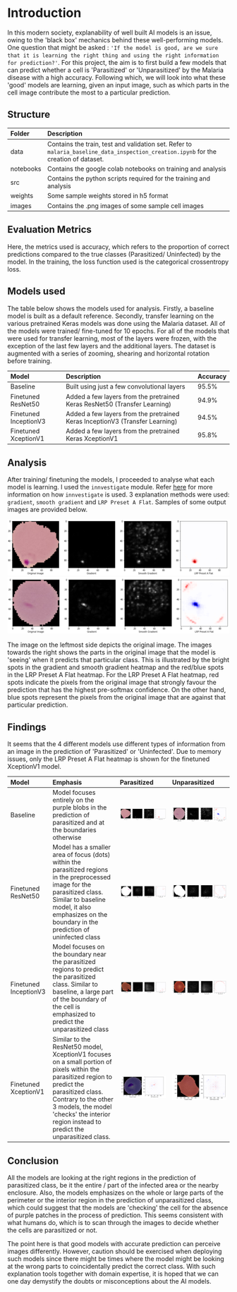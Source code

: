 # Introduction

In this modern society, explanability of well built AI models is an issue, owing to the 'black box' mechanics behind these well-performing models. One question that might be asked : `'If the model is good, are we sure that it is learning the right thing and using the right information for prediction?'`. For this project, the aim is to first build a few models that can predict whether a cell is 'Parasitized' or 'Unparasitized' by the Malaria disease with a high accuracy. Following which, we will look into what these 'good' models are learning, given an input image, such as which parts in the cell image contribute the most to a particular prediction.

## Structure

| Folder         | Description                                                                                                     |
| :---          | :---                                                                                                            |
|data        | Contains the train, test and validation set. Refer to `malaria_baseline_data_inspection_creation.ipynb` for the creation of dataset.                               |
|notebooks       | Contains the google colab notebooks on training and analysis     |
|src    | Contains the python scripts required for the training and analysis          |
|weights     | Some sample weights stored in h5 format                      |
|images | Contains the .png images of some sample cell images

##  Evaluation Metrics

Here, the metrics used is accuracy, which refers to the proportion of correct predictions compared to the true classes (Parasitized/ Uninfected) by the model. In the training, the loss function used is the categorical crossentropy loss.

## Models used

The table below shows the models used for analysis. Firstly, a baseline model is built as a default reference. Secondly, transfer learning on the various pretrained Keras models was done using the Malaria dataset. All of the models were trained/ fine-tuned for 10 epochs. For all of the models that were used for transfer learning, most of the layers were frozen, with the exception of the last few layers and the additional layers. The dataset is augmented with a series of zooming, shearing and horizontal rotation before training.

| Model        | Description      | Accuracy                                                                                                   |
| :---          | :---            | :---                                                                                                 |
|Baseline        | Built using just a few convolutional layers | 95.5%                               |
|Finetuned ResNet50       | Added a few layers from the pretrained Keras ResNet50 (Transfer Learning)  | 94.9%
|Finetuned InceptionV3    | Added a few layers from the pretrained Keras InceptionV3 (Transfer Learning)      | 94.5%
|Finetuned XceptionV1     | Added a few layers from the pretrained Keras XceptionV1 | 95.8%                      

## Analysis

After training/ finetuning the models, I proceeded to analyse what each model is learning. I used the `innvestigate` module. Refer [here](https://github.com/albermax/innvestigate) for more information on how `innvestigate` is used. 3 explanation methods were used: `gradient`, `smooth gradient` and `LRP Preset A Flat`. Samples of some output images are provided below.

![image.png](images/tp.png)
![image.png](images/tn.png)

The image on the leftmost side depicts the original image. The images towards the right shows the parts in the original image that the model is 'seeing' when it predicts that particular class. This is illustrated by the bright spots in the gradient and smooth gradient heatmap and the red/blue spots in the LRP Preset A Flat heatmap. For the LRP Preset A Flat heatmap, red spots indicate the pixels from the original image that strongly favour the prediction that has the highest pre-softmax confidence. On the other hand, blue spots represent the pixels from the original image that are against that particular prediction.

## Findings

It seems that the 4 different models use different types of information from an image in the prediction of 'Parasitized' or 'Uninfected'. Due to memory issues, only the LRP Preset A Flat heatmap is shown for the finetuned XceptionV1 model.

| Model        | Emphasis     | Parasitized   | Unparasitized                                                                                               |
| :---          | :---            | :---        | :---                                                                                            |
|Baseline        | Model focuses entirely on the purple blobs in the prediction of parasitized and at the boundaries otherwise  | ![image.png](images/tp.png)     |        ![image.png](images/tn.png)                   |
|Finetuned ResNet50       | Model has a smaller area of focus (dots) within the parasitized regions in the preprocessed image for the parasitized class. Similar to baseline model, it also emphasizes on the boundary in the prediction of uninfected class | ![image.png](images/resTP.png) | ![image.png](images/resTN.png)
|Finetuned InceptionV3    | Model focuses on the boundary near the parasitized regions to predict the parasitized class. Similar to baseline, a large part of the boundary of the cell is emphasized to predict the unparasitized class      | ![image.png](images/inceptTP.png)   | ![image.png](images/inceptTN.png)
|Finetuned XceptionV1     | Similar to the ResNet50 model, XceptionV1 focuses on a small portion of pixels within the parasitized region to predict the parasitized class. Contrary to the other 3 models, the model 'checks' the interior region instead to predict the unparasitized class. | ![image.png](images/xceptTP.png)  | ![image.png](images/xceptTN.png)    

## Conclusion

All the models are looking at the right regions in the prediction of parasitized class, be it the entire / part of the infected area or the nearby enclosure. Also, the models emphasizes on the whole or large parts of the perimeter or the interior region in the prediction of unparasitized class, which could suggest that the models are 'checking' the cell for the absence of purple patches in the process of prediction. This seems consistent with what humans do, which is to scan through the images to decide whether the cells are parasitized or not.

The point here is that good models with accurate prediction can perceive images differently. However, caution should be exercised when deploying such models since there might be times where the model might be looking at the wrong parts to coincidentally predict the correct class. With such explanation tools together with domain expertise, it is hoped that we can one day demystify the doubts or misconceptions about the AI models. 



